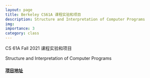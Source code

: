```yaml
---
layout: page
title: Berkeley CS61A 课程实验和项目
description: Structure and Interpretation of Computer Programs
img: 
importance: 3
category: class
---
```


CS 61A Fall 2021 课程实验和项目

Structure and Interpretation of Computer Programs

#### [项目地址](https://github.com/liukanshan1/CS61A)
